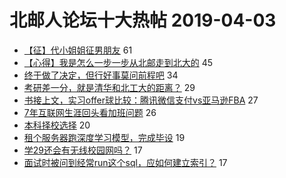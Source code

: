 # 北邮人论坛十大热帖 2019-04-03

- [【征】代小姐姐征男朋友](https://bbs.byr.cn/article/Friends/1918613) 61
- [【心得】我是怎么一步一步从北邮走到北大的](https://bbs.byr.cn/article/Talking/6109584) 45
- [终于做了决定，但行好事莫问前程吧](https://bbs.byr.cn/article/Feeling/3105263) 34
- [考研差一分，就是清华和北工大的距离？](https://bbs.byr.cn/article/AimGraduate/1163608) 29
- [书接上文，实习offer球比较：腾讯微信支付vs亚马逊FBA](https://bbs.byr.cn/article/Job/2024387) 27
- [7年互联网生涯回头看加班问题](https://bbs.byr.cn/article/WorkLife/1120341) 26
- [本科择校选择](https://bbs.byr.cn/article/GoAbroad/363159) 20
- [租个服务器跑深度学习模型，完成毕设](https://bbs.byr.cn/article/ML_DM/33640) 19
- [学29还会有无线校园网吗？](https://bbs.byr.cn/article/BUPTNet/100570) 17
- [面试时被问到经常run这个sql，应如何建立索引？](https://bbs.byr.cn/article/Database/11181) 17


